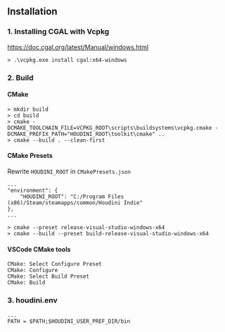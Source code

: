 ## Installation
### 1. Installing CGAL with Vcpkg
https://doc.cgal.org/latest/Manual/windows.html
```
> .\vcpkg.exe install cgal:x64-windows
```
  
### 2. Build
#### CMake
```
> mkdir build
> cd build
> cmake -DCMAKE_TOOLCHAIN_FILE=VCPKG_ROOT\scripts\buildsystems\vcpkg.cmake -DCMAKE_PREFIX_PATH="HOUDINI_ROOT\toolkit\cmake" ..
> cmake --build . --clean-first
```
#### CMake Presets
Rewrite `HOUDINI_ROOT` in `CMakePresets.json`  
```
...
"environment": {
    "HOUDINI_ROOT": "C:/Program Files (x86)/Steam/steamapps/common/Houdini Indie"
},
...
```  
```
> cmake --preset release-visual-studio-windows-x64
> cmake --build --preset build-release-visual-studio-windows-x64
```
  
#### VSCode CMake tools
`CMake: Select Configure Preset`  
`CMake: Configure`  
`CMake: Select Build Preset`  
`CMake: Build`  

### 3. houdini.env
```
...
PATH = $PATH;$HOUDINI_USER_PREF_DIR/bin
```